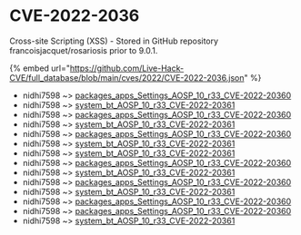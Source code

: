 # CVE-2022-2036

Cross-site Scripting (XSS) - Stored in GitHub repository francoisjacquet/rosariosis prior to 9.0.1.

{% embed url="https://github.com/Live-Hack-CVE/full_database/blob/main/cves/2022/CVE-2022-2036.json" %}


* nidhi7598 ~> [packages_apps_Settings_AOSP_10_r33_CVE-2022-20360](https://www.alice-snow.ru/2022/database/cve-2022-2036/packages_apps_settings_aosp_10_r33_cve-2022-20360-nidhi7598)
* nidhi7598 ~> [system_bt_AOSP_10_r33_CVE-2022-20361](https://www.alice-snow.ru/2022/database/cve-2022-2036/system_bt_aosp_10_r33_cve-2022-20361-nidhi7598)
* nidhi7598 ~> [packages_apps_Settings_AOSP_10_r33_CVE-2022-20360](https://www.alice-snow.ru/2022/database/cve-2022-2036/packages_apps_settings_aosp_10_r33_cve-2022-20360-nidhi7598)
* nidhi7598 ~> [system_bt_AOSP_10_r33_CVE-2022-20361](https://www.alice-snow.ru/2022/database/cve-2022-2036/system_bt_aosp_10_r33_cve-2022-20361-nidhi7598)
* nidhi7598 ~> [packages_apps_Settings_AOSP_10_r33_CVE-2022-20360](https://www.alice-snow.ru/2022/database/cve-2022-2036/packages_apps_settings_aosp_10_r33_cve-2022-20360-nidhi7598)
* nidhi7598 ~> [system_bt_AOSP_10_r33_CVE-2022-20361](https://www.alice-snow.ru/2022/database/cve-2022-2036/system_bt_aosp_10_r33_cve-2022-20361-nidhi7598)
* nidhi7598 ~> [system_bt_AOSP_10_r33_CVE-2022-20361](https://www.alice-snow.ru/2022/database/cve-2022-2036/system_bt_aosp_10_r33_cve-2022-20361-nidhi7598)
* nidhi7598 ~> [packages_apps_Settings_AOSP_10_r33_CVE-2022-20360](https://www.alice-snow.ru/2022/database/cve-2022-2036/packages_apps_settings_aosp_10_r33_cve-2022-20360-nidhi7598)
* nidhi7598 ~> [system_bt_AOSP_10_r33_CVE-2022-20361](https://www.alice-snow.ru/2022/database/cve-2022-2036/system_bt_aosp_10_r33_cve-2022-20361-nidhi7598)
* nidhi7598 ~> [packages_apps_Settings_AOSP_10_r33_CVE-2022-20360](https://www.alice-snow.ru/2022/database/cve-2022-2036/packages_apps_settings_aosp_10_r33_cve-2022-20360-nidhi7598)
* nidhi7598 ~> [system_bt_AOSP_10_r33_CVE-2022-20361](https://www.alice-snow.ru/2022/database/cve-2022-2036/system_bt_aosp_10_r33_cve-2022-20361-nidhi7598)
* nidhi7598 ~> [packages_apps_Settings_AOSP_10_r33_CVE-2022-20360](https://www.alice-snow.ru/2022/database/cve-2022-2036/packages_apps_settings_aosp_10_r33_cve-2022-20360-nidhi7598)
* nidhi7598 ~> [packages_apps_Settings_AOSP_10_r33_CVE-2022-20360](https://www.alice-snow.ru/2022/database/cve-2022-2036/packages_apps_settings_aosp_10_r33_cve-2022-20360-nidhi7598)
* nidhi7598 ~> [system_bt_AOSP_10_r33_CVE-2022-20361](https://www.alice-snow.ru/2022/database/cve-2022-2036/system_bt_aosp_10_r33_cve-2022-20361-nidhi7598)